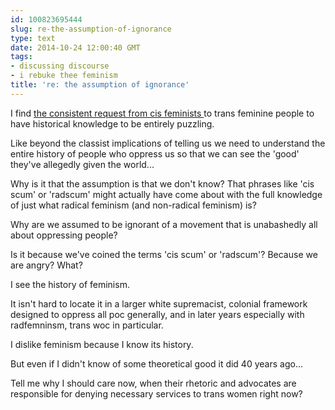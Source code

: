 ```yaml
---
id: 100823695444
slug: re-the-assumption-of-ignorance
type: text
date: 2014-10-24 12:00:40 GMT
tags:
- discussing discourse
- i rebuke thee feminism
title: 're: the assumption of ignorance'
---
```

<p>I find <a href="http://thesavagesalad.tumblr.com/post/34747867375/im-never-gonna-dispute-the-terminology-of">the consistent request from cis feminists </a>to trans feminine people to have historical knowledge to be entirely puzzling. </p>&#13;
<p>Like beyond the classist implications of telling us we need to understand the entire history of people who oppress us so that we can see the 'good' they've allegedly given the world...</p>&#13;
<p>Why is it that the assumption is that we don't know? That phrases like 'cis scum' or 'radscum' might actually have come about with the full knowledge of just what radical feminism (and non-radical feminism) is? </p>&#13;
<p>Why are we assumed to be ignorant of a movement that is unabashedly all about oppressing people? </p>&#13;
<p>Is it because we've coined the terms 'cis scum' or 'radscum'? Because we are angry? What? </p>&#13;
<p>I see the history of feminism. </p>&#13;
<p>It isn't hard to locate it in a larger white supremacist, colonial framework designed to oppress all poc generally, and in later years especially with radfemninsm, trans woc in particular. </p>&#13;
<p>I dislike feminism because I know its history. </p>&#13;
<p>But even if I didn't know of some theoretical good it did 40 years ago...</p>&#13;
<p>Tell me why I should care now, when their rhetoric and advocates are responsible for denying necessary services to trans women right now? </p>
